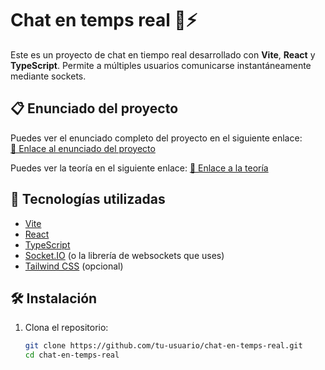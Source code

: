 # Chat en temps real 💬⚡

Este es un proyecto de chat en tiempo real desarrollado con **Vite**, **React** y **TypeScript**. Permite a múltiples usuarios comunicarse instantáneamente mediante sockets.

## 📋 Enunciado del proyecto

Puedes ver el enunciado completo del proyecto en el siguiente enlace:  
[🔗 Enlace al enunciado del proyecto](https://lhuguetboren.github.io/site-M07-9PRACTICA/)

Puedes ver la teoría en el siguiente enlace:
[🔗 Enlace a la teoría](https://lhuguetboren.github.io/site-M07-JS-ASINCRON/webSocket/)

## 🚀 Tecnologías utilizadas

- [Vite](https://vitejs.dev/)
- [React](https://reactjs.org/)
- [TypeScript](https://www.typescriptlang.org/)
- [Socket.IO](https://socket.io/) (o la librería de websockets que uses)
- [Tailwind CSS](https://tailwindcss.com/) (opcional)

## 🛠️ Instalación

1. Clona el repositorio:

   ```bash
   git clone https://github.com/tu-usuario/chat-en-temps-real.git
   cd chat-en-temps-real
